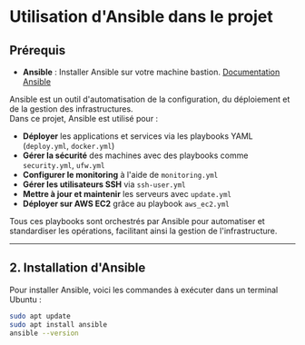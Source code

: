 # Utilisation d'Ansible dans le projet
## Prérequis
- **Ansible** : Installer Ansible sur votre machine bastion. [Documentation Ansible](https://docs.ansible.com/ansible/latest/installation_guide/index.html)

Ansible est un outil d'automatisation de la configuration, du déploiement et de la gestion des infrastructures.  
Dans ce projet, Ansible est utilisé pour :

- **Déployer** les applications et services via les playbooks YAML (`deploy.yml`, `docker.yml`)
- **Gérer la sécurité** des machines avec des playbooks comme `security.yml`, `ufw.yml`
- **Configurer le monitoring** à l'aide de `monitoring.yml`
- **Gérer les utilisateurs SSH** via `ssh-user.yml`
- **Mettre à jour et maintenir** les serveurs avec `update.yml`
- **Déployer sur AWS EC2** grâce au playbook `aws_ec2.yml`

Tous ces playbooks sont orchestrés par Ansible pour automatiser et standardiser les opérations, facilitant ainsi la gestion de l'infrastructure.

---

## 2. Installation d'Ansible 

Pour installer Ansible, voici les commandes à exécuter dans un terminal Ubuntu :

```bash
sudo apt update
sudo apt install ansible
ansible --version
